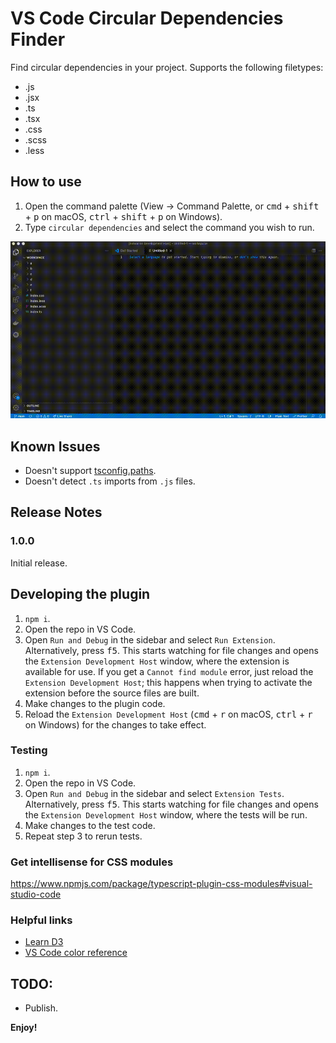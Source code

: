 # VS Code Circular Dependencies Finder
Find circular dependencies in your project. Supports the following filetypes:
- .js
- .jsx
- .ts
- .tsx
- .css
- .scss
- .less

## How to use
1. Open the command palette (View -> Command Palette, or <kbd>cmd</kbd> + <kbd>shift</kbd> + <kbd>p</kbd> on macOS, <kbd>ctrl</kbd> + <kbd>shift</kbd> + <kbd>p</kbd> on Windows).
2. Type `circular dependencies` and select the command you wish to run.

![Demonstrating how to use the plugin](how-to.gif)

## Known Issues
- Doesn't support [tsconfig.paths](https://www.typescriptlang.org/tsconfig). 
- Doesn't detect `.ts` imports from `.js` files.

## Release Notes
### 1.0.0
Initial release.

## Developing the plugin
1. `npm i`.
2. Open the repo in VS Code. 
3. Open `Run and Debug` in the sidebar and select `Run Extension`. Alternatively, press <kbd>f5</kbd>.
   This starts watching for file changes and opens the `Extension Development Host` window, 
   where the extension is available for use. If you get a `Cannot find module` error,
   just reload the `Extension Development Host`; this happens when trying to activate the 
   extension before the source files are built.
4. Make changes to the plugin code.
5. Reload the `Extension Development Host` (<kbd>cmd</kbd> + <kbd>r</kbd> on macOS, 
   <kbd>ctrl</kbd> + <kbd>r</kbd> on Windows) for the changes to take effect.

### Testing
1. `npm i`.
2. Open the repo in VS Code. 
3. Open `Run and Debug` in the sidebar and select `Extension Tests`. Alternatively, press <kbd>f5</kbd>.
   This starts watching for file changes and opens the `Extension Development Host` window, 
   where the tests will be run.
4. Make changes to the test code.
5. Repeat step 3 to rerun tests.

### Get intellisense for CSS modules
https://www.npmjs.com/package/typescript-plugin-css-modules#visual-studio-code

### Helpful links
* [Learn D3](https://observablehq.com/@d3/learn-d3?collection=@d3/learn-d3)
* [VS Code color reference](https://code.visualstudio.com/api/references/theme-color)

## TODO:
- Publish.

**Enjoy!**
